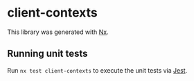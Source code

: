 # client-contexts

This library was generated with [Nx](https://nx.dev).

## Running unit tests

Run `nx test client-contexts` to execute the unit tests via [Jest](https://jestjs.io).
